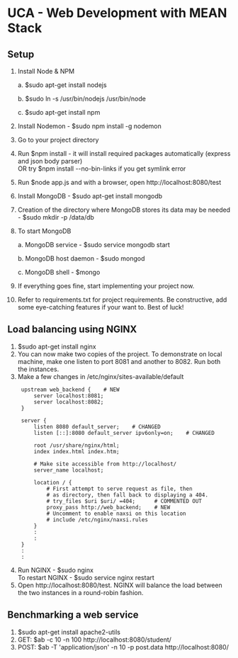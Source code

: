# UCA - Web Development with MEAN Stack

## Setup
1. Install Node & NPM

	a. $sudo apt-get install nodejs
	
	b. $sudo ln -s /usr/bin/nodejs /usr/bin/node
	
	c. $sudo apt-get install npm

2. Install Nodemon - $sudo npm install -g nodemon

3. Go to your project directory

4. Run $npm install   - it will install required packages automatically (express and json body parser)  
   OR try $npm install --no-bin-links if you get symlink error

5. Run $node app.js and with a browser, open http://localhost:8080/test

6. Install MongoDB - $sudo apt-get install mongodb

7. Creation of the directory where MongoDB stores its data may be needed - $sudo mkdir -p /data/db

8. To start MongoDB

    a. MongoDB service - $sudo service mongodb start
    
    b. MongoDB host daemon - $sudo mongod
    
    c. MongoDB shell - $mongo

9. If everything goes fine, start implementing your project now.

10. Refer to requirements.txt for project requirements. Be constructive, add some eye-catching features if your want to. Best of luck!

## Load balancing using NGINX
1. $sudo apt-get install nginx
2. You can now make two copies of the project. To demonstrate on local machine, make one listen to port 8081 and another to 8082. Run both the instances.
3. Make a few changes in /etc/nginx/sites-available/default
   ```
    upstream web_backend {    # NEW
        server localhost:8081;
        server localhost:8082;
    }

    server {
        listen 8080 default_server;    # CHANGED
        listen [::]:8080 default_server ipv6only=on;    # CHANGED

        root /usr/share/nginx/html;
        index index.html index.htm;

        # Make site accessible from http://localhost/
        server_name localhost;

        location / {
            # First attempt to serve request as file, then
            # as directory, then fall back to displaying a 404.
            # try_files $uri $uri/ =404;      # COMMENTED OUT
            proxy_pass http://web_backend;    # NEW
            # Uncomment to enable naxsi on this location
            # include /etc/nginx/naxsi.rules
        }
        :
        :
    }
    :
    :
   ```
4. Run NGINX - $sudo nginx  
   To restart NGINX - $sudo service nginx restart
5. Open http://localhost:8080/test. NGINX will balance the load between the two instances in a round-robin fashion.

## Benchmarking a web service
1. $sudo apt-get install apache2-utils
2. GET: $ab -c 10 -n 100 http://localhost:8080/student/
3. POST: $ab -T 'application/json' -n 10 -p post.data http://localhost:8080/
